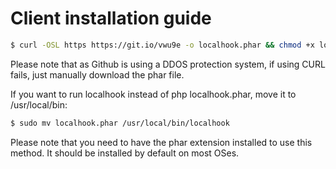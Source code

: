 Client installation guide
=========================

```bash
$ curl -OSL https https://git.io/vwu9e -o localhook.phar && chmod +x localhook.phar
```

Please note that as Github is using a DDOS protection system, if using CURL fails, just manually download the phar file.

If you want to run localhook instead of php localhook.phar, move it to /usr/local/bin:

```bash
$ sudo mv localhook.phar /usr/local/bin/localhook
```

Please note that you need to have the phar extension installed to use this method. It should be installed by default on most OSes.
